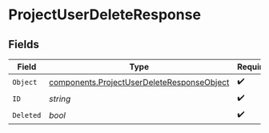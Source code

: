 # ProjectUserDeleteResponse


## Fields

| Field                                                                                                    | Type                                                                                                     | Required                                                                                                 | Description                                                                                              |
| -------------------------------------------------------------------------------------------------------- | -------------------------------------------------------------------------------------------------------- | -------------------------------------------------------------------------------------------------------- | -------------------------------------------------------------------------------------------------------- |
| `Object`                                                                                                 | [components.ProjectUserDeleteResponseObject](../../models/components/projectuserdeleteresponseobject.md) | :heavy_check_mark:                                                                                       | N/A                                                                                                      |
| `ID`                                                                                                     | *string*                                                                                                 | :heavy_check_mark:                                                                                       | N/A                                                                                                      |
| `Deleted`                                                                                                | *bool*                                                                                                   | :heavy_check_mark:                                                                                       | N/A                                                                                                      |